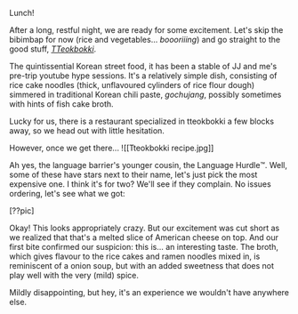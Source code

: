 Lunch! 

After a long, restful night, we are ready for some excitement. Let's skip the bibimbap for now (rice and vegetables... *boooriiing*) and go straight to the good stuff, [*TTeokbokki*](https://en.wikipedia.org/wiki/Tteokbokki). 

The quintissential Korean street food, it has been a stable of JJ and me's pre-trip youtube hype sessions. It's a relatively simple dish, consisting of rice cake noodles (thick, unflavoured cylinders of rice flour dough) simmered in traditional Korean chili paste, *gochujang*, possibly sometimes with hints of fish cake broth.

Lucky for us, there is a restaurant specialized in tteokbokki a few blocks away, so we head out with little hesitation. 

However, once we get there...
![[Tteokbokki recipe.jpg]]

Ah yes, the language barrier's younger cousin, the Language Hurdle™️. Well, some of these have stars next to their name, let's just pick the most expensive one. I think it's for two? We'll see if they complain. No issues ordering, let's see what we got:

[??pic]

Okay! This looks appropriately crazy. But our excitement was cut short as we realized that that's a melted slice of American cheese on top. And our first bite confirmed our suspicion: this is... an interesting taste. The broth, which gives flavour to the rice cakes and ramen noodles mixed in, is reminiscent of a onion soup, but with an added sweetness that does not play well with the very (mild) spice.

Mildly disappointing, but hey, it's an experience we wouldn't have anywhere else.